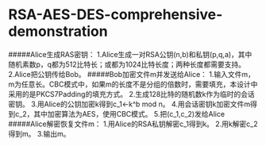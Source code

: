 # RSA-AES-DES-comprehensive-demonstration
#####Alice生成RAS密钥：
	1.Alice生成一对RSA公钥(n,b)和私钥(p,q,a)，其中随机素数p，q都为512比特长；或都为1024比特长度；两种长度都需要支持。
	2.Alice把公钥传给Bob。
#####Bob加密文件m并发送给Alice：
	1.输入文件m，m为任意长。CBC模式中，如果m的长度不是分组的倍数时，需要填充，本设计中采用的是PKCS7Padding的填充方式。
	2.生成128比特的随机数k作为临时的会话密钥。
	3.用Alice的公钥加密k得到c_1←k^b  mod n。
	4.用会话密钥k加密文件m得到c_2，其中加密算法为AES，使用CBC模式。
	5.把(c_1,c_2)发给Alice
#####Alice解密恢复文件m：
	1.用Alice的RSA私钥解密c_1得到k。
	2.用k解密c_2得到m。
	3.输出m。
